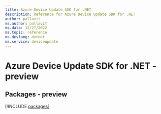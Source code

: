 ```yaml
---
title: Azure Device Update SDK for .NET
description: Reference for Azure Device Update SDK for .NET
author: pallavit
ms.author: pallavit
ms.data: 12/27/2022
ms.topic: reference
ms.devlang: dotnet
ms.service: deviceupdate
---
```

# Azure Device Update SDK for .NET - preview
## Packages - preview
[!INCLUDE [packages](device-update-index.md)]
